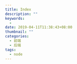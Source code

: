 ```yaml
---
title: Index
description: ""
keywords:
  - 
date: 2019-04-11T11:38:43+08:00
thumbnail: ""
categories:
  - 前端
  - 后端
tags:
  - node
---
```

